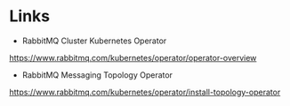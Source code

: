 # Links

- RabbitMQ Cluster Kubernetes Operator

<https://www.rabbitmq.com/kubernetes/operator/operator-overview>

- RabbitMQ Messaging Topology Operator

<https://www.rabbitmq.com/kubernetes/operator/install-topology-operator>
